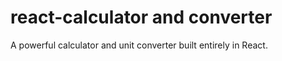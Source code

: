 # react-calculator and converter

A powerful calculator and unit converter built entirely in React.
